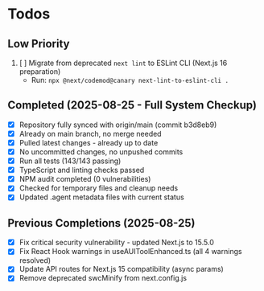 # Todos

## Low Priority
1. [ ] Migrate from deprecated `next lint` to ESLint CLI (Next.js 16 preparation)
   - Run: `npx @next/codemod@canary next-lint-to-eslint-cli .`

## Completed (2025-08-25 - Full System Checkup)
- [x] Repository fully synced with origin/main (commit b3d8eb9)
- [x] Already on main branch, no merge needed
- [x] Pulled latest changes - already up to date
- [x] No uncommitted changes, no unpushed commits
- [x] Run all tests (143/143 passing)
- [x] TypeScript and linting checks passed
- [x] NPM audit completed (0 vulnerabilities)
- [x] Checked for temporary files and cleanup needs
- [x] Updated .agent metadata files with current status

## Previous Completions (2025-08-25)
- [x] Fix critical security vulnerability - updated Next.js to 15.5.0
- [x] Fix React Hook warnings in useAUIToolEnhanced.ts (all 4 warnings resolved)
- [x] Update API routes for Next.js 15 compatibility (async params)
- [x] Remove deprecated swcMinify from next.config.js